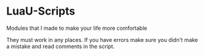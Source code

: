 # LuaU-Scripts
Modules that I made to make your life more comfortable

They must work in any places. If you have errors make sure you didn't make a mistake and read comments in the script.
